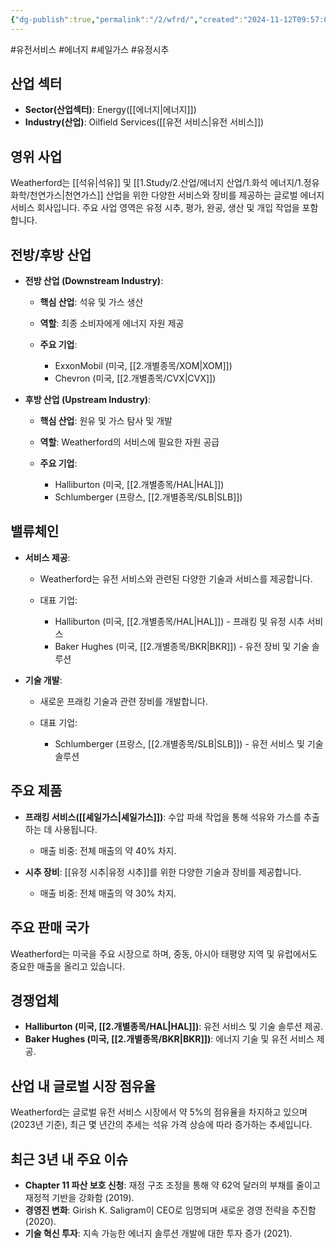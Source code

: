 ```yaml
---
{"dg-publish":true,"permalink":"/2/wfrd/","created":"2024-11-12T09:57:03.824+09:00","updated":"2025-06-03T20:06:02.113+09:00"}
---
```


#유전서비스 #에너지 #셰일가스 #유정시추 

## 산업 섹터

- **Sector(산업섹터)**: Energy([[에너지\|에너지]])
- **Industry(산업)**: Oilfield Services([[유전 서비스\|유전 서비스]])

## 영위 사업

Weatherford는 [[석유\|석유]] 및 [[1.Study/2.산업/에너지 산업/1.화석 에너지/1.정유화학/천연가스\|천연가스]] 산업을 위한 다양한 서비스와 장비를 제공하는 글로벌 에너지 서비스 회사입니다. 주요 사업 영역은 유정 시추, 평가, 완공, 생산 및 개입 작업을 포함합니다.

## 전방/후방 산업

- **전방 산업 (Downstream Industry)**:
    
    - **핵심 산업**: 석유 및 가스 생산
    - **역할**: 최종 소비자에게 에너지 자원 제공
    - **주요 기업**:
        
        - ExxonMobil (미국, [[2.개별종목/XOM\|XOM]])
        - Chevron (미국, [[2.개별종목/CVX\|CVX]])
        
    
- **후방 산업 (Upstream Industry)**:
    
    - **핵심 산업**: 원유 및 가스 탐사 및 개발
    - **역할**: Weatherford의 서비스에 필요한 자원 공급
    - **주요 기업**:
        
        - Halliburton (미국, [[2.개별종목/HAL\|HAL]])
        - Schlumberger (프랑스, [[2.개별종목/SLB\|SLB]])
        
    

## 밸류체인

- **서비스 제공**:
    
    - Weatherford는 유전 서비스와 관련된 다양한 기술과 서비스를 제공합니다.
    - 대표 기업:
        
        - Halliburton (미국, [[2.개별종목/HAL\|HAL]]) - 프래킹 및 유정 시추 서비스
        - Baker Hughes (미국, [[2.개별종목/BKR\|BKR]]) - 유전 장비 및 기술 솔루션
        
    
- **기술 개발**:
    
    - 새로운 프래킹 기술과 관련 장비를 개발합니다.
    - 대표 기업:
        
        - Schlumberger (프랑스, [[2.개별종목/SLB\|SLB]]) - 유전 서비스 및 기술 솔루션
        
    

## 주요 제품

- **프래킹 서비스([[셰일가스\|셰일가스]])**: 수압 파쇄 작업을 통해 석유와 가스를 추출하는 데 사용됩니다.
    
    - 매출 비중: 전체 매출의 약 40% 차지.
    
- **시추 장비**: [[유정 시추\|유정 시추]]를 위한 다양한 기술과 장비를 제공합니다.
    
    - 매출 비중: 전체 매출의 약 30% 차지.
    

## 주요 판매 국가

Weatherford는 미국을 주요 시장으로 하며, 중동, 아시아 태평양 지역 및 유럽에서도 중요한 매출을 올리고 있습니다.

## 경쟁업체

- **Halliburton (미국, [[2.개별종목/HAL\|HAL]])**: 유전 서비스 및 기술 솔루션 제공.
- **Baker Hughes (미국, [[2.개별종목/BKR\|BKR]])**: 에너지 기술 및 유전 서비스 제공.

## 산업 내 글로벌 시장 점유율

Weatherford는 글로벌 유전 서비스 시장에서 약 5%의 점유율을 차지하고 있으며(2023년 기준), 최근 몇 년간의 추세는 석유 가격 상승에 따라 증가하는 추세입니다.

## 최근 3년 내 주요 이슈

- **Chapter 11 파산 보호 신청**: 재정 구조 조정을 통해 약 62억 달러의 부채를 줄이고 재정적 기반을 강화함 (2019).
- **경영진 변화**: Girish K. Saligram이 CEO로 임명되며 새로운 경영 전략을 추진함 (2020).
- **기술 혁신 투자**: 지속 가능한 에너지 솔루션 개발에 대한 투자 증가 (2021).